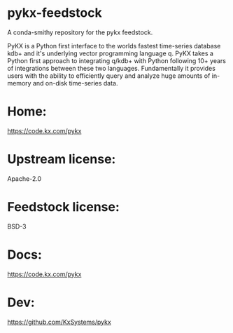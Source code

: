 # pykx-feedstock
A conda-smithy repository for the pykx feedstock.

PyKX is a Python first interface to the worlds fastest time-series database kdb+ and it's underlying vector
programming language q. PyKX takes a Python first approach to integrating q/kdb+ with Python following 10+ years of
integrations between these two languages. Fundamentally it provides users with the ability to efficiently query and
analyze huge amounts of in-memory and on-disk time-series data.

# Home:
https://code.kx.com/pykx

# Upstream license:
Apache-2.0

# Feedstock license:
BSD-3

# Docs:
https://code.kx.com/pykx

# Dev:
https://github.com/KxSystems/pykx
